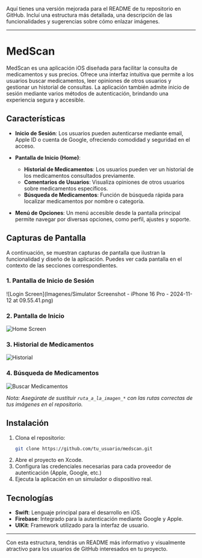 Aquí tienes una versión mejorada para el README de tu repositorio en GitHub. Incluí una estructura más detallada, una descripción de las funcionalidades y sugerencias sobre cómo enlazar imágenes.

---

# MedScan

MedScan es una aplicación iOS diseñada para facilitar la consulta de medicamentos y sus precios. Ofrece una interfaz intuitiva que permite a los usuarios buscar medicamentos, leer opiniones de otros usuarios y gestionar un historial de consultas. La aplicación también admite inicio de sesión mediante varios métodos de autenticación, brindando una experiencia segura y accesible.

## Características

- **Inicio de Sesión**: Los usuarios pueden autenticarse mediante email, Apple ID o cuenta de Google, ofreciendo comodidad y seguridad en el acceso.
  
- **Pantalla de Inicio (Home)**:
  - **Historial de Medicamentos**: Los usuarios pueden ver un historial de los medicamentos consultados previamente.
  - **Comentarios de Usuarios**: Visualiza opiniones de otros usuarios sobre medicamentos específicos.
  - **Búsqueda de Medicamentos**: Función de búsqueda rápida para localizar medicamentos por nombre o categoría.

- **Menú de Opciones**: Un menú accesible desde la pantalla principal permite navegar por diversas opciones, como perfil, ajustes y soporte.

## Capturas de Pantalla

A continuación, se muestran capturas de pantalla que ilustran la funcionalidad y diseño de la aplicación. Puedes ver cada pantalla en el contexto de las secciones correspondientes.

### 1. Pantalla de Inicio de Sesión
![Login Screen](Imagenes/Simulator Screenshot - iPhone 16 Pro - 2024-11-12 at 09.55.41.png)

### 2. Pantalla de Inicio
![Home Screen](ruta_a_la_imagen_home.png)

### 3. Historial de Medicamentos
![Historial](ruta_a_la_imagen_historial.png)

### 4. Búsqueda de Medicamentos
![Buscar Medicamentos](ruta_a_la_imagen_buscar.png)

*Nota: Asegúrate de sustituir `ruta_a_la_imagen_*` con las rutas correctas de tus imágenes en el repositorio.*

## Instalación

1. Clona el repositorio:
   ```bash
   git clone https://github.com/tu_usuario/medscan.git
   ```
2. Abre el proyecto en Xcode.
3. Configura las credenciales necesarias para cada proveedor de autenticación (Apple, Google, etc.)
4. Ejecuta la aplicación en un simulador o dispositivo real.

## Tecnologías

- **Swift**: Lenguaje principal para el desarrollo en iOS.
- **Firebase**: Integrado para la autenticación mediante Google y Apple.
- **UIKit**: Framework utilizado para la interfaz de usuario.

---

Con esta estructura, tendrás un README más informativo y visualmente atractivo para los usuarios de GitHub interesados en tu proyecto.
